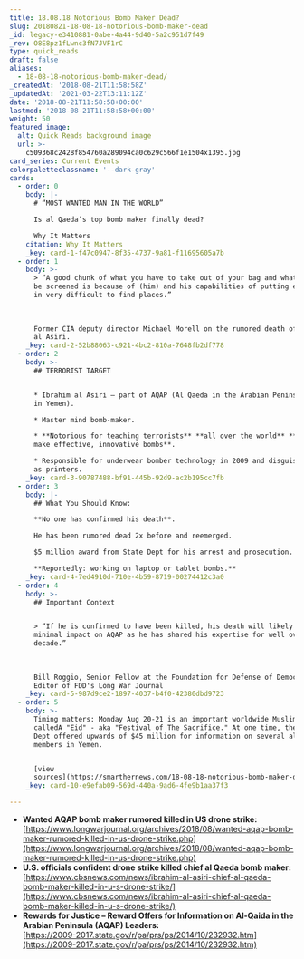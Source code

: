 ```yaml
---
title: 18.08.18 Notorious Bomb Maker Dead?
slug: 20180821-18-08-18-notorious-bomb-maker-dead
_id: legacy-e3410881-0abe-4a44-9d40-5a2c951d7f49
_rev: O8E8pz1fLwnc3fN7JVF1rC
type: quick_reads
draft: false
aliases:
  - 18-08-18-notorious-bomb-maker-dead/
_createdAt: '2018-08-21T11:58:58Z'
_updatedAt: '2021-03-22T13:11:12Z'
date: '2018-08-21T11:58:58+00:00'
lastmod: '2018-08-21T11:58:58+00:00'
weight: 50
featured_image:
  alt: Quick Reads background image
  url: >-
    c509368c2428f854760a289094ca0c629c566f1e1504x1395.jpg
card_series: Current Events
colorpaletteclassname: '--dark-gray'
cards:
  - order: 0
    body: |-
      # “MOST WANTED MAN IN THE WORLD”

      Is al Qaeda’s top bomb maker finally dead?

      Why It Matters
    citation: Why It Matters
    _key: card-1-f47c0947-8f35-4737-9a81-f11695605a7b
  - order: 1
    body: >-
      > “A good chunk of what you have to take out of your bag and what has to
      be screened is because of (him) and his capabilities of putting explosives
      in very difficult to find places.”  
        
        
        
      Former CIA deputy director Michael Morell on the rumored death of Ibrahim
      al Asiri.
    _key: card-2-52b88063-c921-4bc2-810a-7648fb2df778
  - order: 2
    body: >-
      ## TERRORIST TARGET


      * Ibrahim al Asiri – part of AQAP (Al Qaeda in the Arabian Peninsula based
      in Yemen).

      * Master mind bomb-maker.

      * **Notorious for teaching terrorists** **all over the world** **how to
      make effective, innovative bombs**.

      * Responsible for underwear bomber technology in 2009 and disguising bombs
      as printers.
    _key: card-3-90787488-bf91-445b-92d9-ac2b195cc7fb
  - order: 3
    body: |-
      ## What You Should Know:

      **No one has confirmed his death**.

      He has been rumored dead 2x before and reemerged.

      $5 million award from State Dept for his arrest and prosecution.

      **Reportedly: working on laptop or tablet bombs.**
    _key: card-4-7ed4910d-710e-4b59-8719-00274412c3a0
  - order: 4
    body: >-
      ## Important Context


      > “If he is confirmed to have been killed, his death will likely have
      minimal impact on AQAP as he has shared his expertise for well over a
      decade.”  
        
        
        
      Bill Roggio, Senior Fellow at the Foundation for Defense of Democracies &
      Editor of FDD's Long War Journal
    _key: card-5-987d9ce2-1897-4037-b4f0-42380dbd9723
  - order: 5
    body: >-
      Timing matters: Monday Aug 20-21 is an important worldwide Muslim holiday
      calledA "Eid" - aka "Festival of The Sacrifice." At one time, the State
      Dept offered upwards of $45 million for information on several al Qaeda
      members in Yemen.


      [view
      sources](https://smarthernews.com/18-08-18-notorious-bomb-maker-dead/)
    _key: card-10-e9efab09-569d-440a-9ad6-4fe9b1aa37f3

---
```

* **Wanted AQAP bomb maker rumored killed in US drone strike:**  
[https://www.longwarjournal.org/archives/2018/08/wanted-aqap-bomb-maker-rumored-killed-in-us-drone-strike.php](https://www.longwarjournal.org/archives/2018/08/wanted-aqap-bomb-maker-rumored-killed-in-us-drone-strike.php)
* **U.S. officials confident drone strike killed chief al Qaeda bomb maker:**  
[https://www.cbsnews.com/news/ibrahim-al-asiri-chief-al-qaeda-bomb-maker-killed-in-u-s-drone-strike/](https://www.cbsnews.com/news/ibrahim-al-asiri-chief-al-qaeda-bomb-maker-killed-in-u-s-drone-strike/)
* **Rewards for Justice – Reward Offers for Information on Al-Qaida in the Arabian Peninsula (AQAP) Leaders:**  
[https://2009-2017.state.gov/r/pa/prs/ps/2014/10/232932.htm](https://2009-2017.state.gov/r/pa/prs/ps/2014/10/232932.htm)